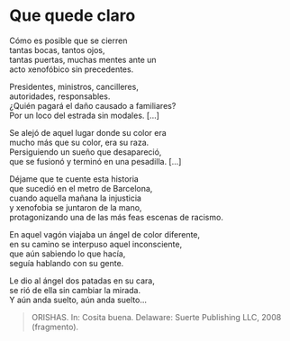 # Que quede claro

Cómo es posible que se cierren\
tantas bocas, tantos ojos,\
tantas puertas, muchas mentes ante un\
acto xenofóbico sin precedentes.

Presidentes, ministros, cancilleres,\
autoridades, responsables.\
¿Quién pagará el daño causado a familiares?\
Por un loco del estrada sin modales. [...]

Se alejó de aquel lugar donde su color era\
mucho más que su color, era su raza.\
Persiguiendo un sueño que desapareció,\
que se fusionó y terminó en una pesadilla. [...]

Déjame que te cuente esta historia\
que sucedió en el metro de Barcelona,\
cuando aquella mañana la injusticia\
y xenofobia se juntaron de la mano,\
protagonizando una de las más feas escenas de racismo.

En aquel vagón viajaba un ángel de color diferente,\
en su camino se interpuso aquel inconsciente,\
que aún sabiendo lo que hacía,\
seguía hablando con su gente.

Le dio al ángel dos patadas en su cara,\
se rió de ella sin cambiar la mirada.\
Y aún anda suelto, aún anda suelto...

> ORISHAS. In: Cosita buena. Delaware: Suerte Publishing LLC, 2008 (fragmento).
